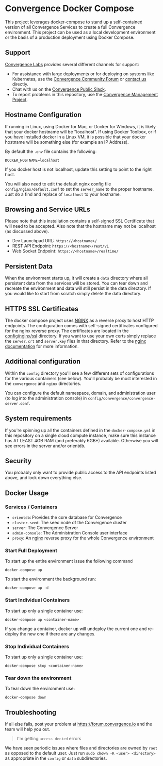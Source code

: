 # Convergence Docker Compose
This project leverages docker-compose to stand up a self-contained version of all Convergence Services to create a full Convergence environment. This project can be used as a local development environment or the basis of a production deployment using Docker Compose.

## Support

[Convergence Labs](https://convergencelabs.com) provides several different channels for support:

- For assistance with large deployments or for deploying on systems like Kubernetes, use the [Convergence Community Forum](https://forum.convergence.io) or [contact us](https://convergence.io/contact-sales/) directly.
- Chat with us on the [Convergence Public Slack](https://slack.convergence.io).
- To report problems in this repository, use the [Convergence Management Project](https://github.com/convergencelabs/convergence-project).

## Hostname Configuration
If running in Linux, using Docker for Mac, or Docker for Windows, it is likely that your docker hostname will be "localhost". If using Docker Toolbox, or if you have installed docker in a Linux VM, it is possible that your docker hostname will be something else (for example an IP Address).

By default the `.env` file contains the following:

```
DOCKER_HOSTNAME=localhost
```

If you docker host is not localhost, update this setting to point to the right host.

You will also need to edit the default nginx config file `config/nginx/default.conf` to set the `server_name` to the proper hostname.  Just do a find and replace of `localhost` to your hostname.

## Browsing and Service URLs
Please note that this installation contains a self-signed SSL Certificate that will need to be accepted. Also note that the hostname may not be localhost (as discussed above).

* Dev Launchpad URL: `https://<hostname>/`
* REST API Endpoint: `https://<hostname>/rest/v1`
* Web Socket Endpoint: `https://<hostname>/realtime/`

## Persistent Data
When the environment starts up, it will create a `data` directory where all persistent data from the services will be stored. You can tear down and recreate the environment and data will still persist in the data directory. If you would like to start from scratch simply delete the data directory.


## HTTPS SSL Certificates
The docker compose project uses [NGINX](http://nginx.org/) as a reverse proxy to host HTTP endpoints. The configuration comes with self-signed certificates configured for the nginx reverse proxy.  The certificates are located in the [config/nginx/ssl](config/nginx/ssl) directory. If you want to use your own certs simply replace the `server.crt` and `server.key` files in that directory. Refer to the [nginx documentation](http://nginx.org/en/docs/) for more information.

## Additional configuration

Within the `config` directory you'll see a few different sets of configurations for the various containers (see below).  You'll probably be most interested in the `convergence` and `nginx` directories.  

You can configure the default namespace, domain, and administration user (to log into the administration console) in `config/convergence/convergence-server.conf`. 

## System requirements

If you're spinning up all the containers defined in the `docker-compose.yml` in this repository on a single cloud compute instance, make sure this instance has AT LEAST 4GB RAM (and preferably 6GB+) available.  Otherwise you will see errors in the server and/or orientdb.

## Security

You probably only want to provide public access to the API endpoints listed above, and lock down everything else.  

## Docker Usage

### Services / Containers
* `orientdb`: Provides the core database for Convergence
* `cluster-seed`: The seed node of the Convergence cluster
* `server`: The Convergence Server
* `admin-console`: The Administration Console user interface
* `proxy`: An [nginx](https://nginx.org) reverse proxy for the whole Convergence environment

### Start Full Deployment
To start up the entire environment issue the following command
```
docker-compose up
```

To start the environment the background run:

```
docker-compose up -d
```


### Start Individual Containers
To start up only a single container use:
```
docker-compose up <container-name>
```

If you change a container, docker up will undeploy the current one and re-deploy the new one if there are any changes.

### Stop Individual Containers
To start up only a single container use:
```
docker-compose stop <container-name>
```

### Tear down the environment
To tear down the environment use:
```
docker-compose down
```

## Troubleshooting
If all else fails, post your problem at https://forum.convergence.io and the team will help you out.

> I'm getting `access denied` errors

We have seen periodic issues where files and directories are owned by `root` as opposed to the default user.  Just run `sudo chown -R <user> <directory>` as appropriate in the `config` or `data` subdirectories. 
